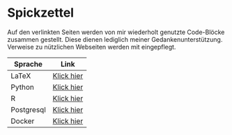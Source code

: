 # Spickzettel
 
Auf den verlinkten Seiten werden von mir wiederholt genutzte Code-Blöcke zusammen gestellt. Diese dienen lediglich meiner Gedankenunterstützung. Verweise zu nützlichen Webseiten werden mit eingepflegt.

<table>
	<thead>
		<tr>
			<th>Sprache</th>
			<th>Link</th>
		</tr>
	</thead>
	<tbody>
		<tr>
			<td>LaTeX</td>
			<td>
				<a href="/PetersLogistik/Spickzettel/blob/main/TeX.md">Klick hier</a>
			</td>
		</tr>
		<tr>
			<td>Python</td>
			<td>
				<a href="/PetersLogistik/Spickzettel/">Klick hier</a>
			</td>
		</tr>
		<tr>
			<td>R</td>
			<td>
				<a href="/PetersLogistik/Spickzettel/">Klick hier</a>
			</td>
		</tr>
		<tr>
			<td>Postgresql</td>
			<td>
				<a href="/PetersLogistik/Spickzettel/blob/main/psql.md">Klick hier</a>
			</td>
		</tr>
			<td>Docker</td>
			<td>
				<a href="/PetersLogistik/Spickzettel/blob/main/docker.md">Klick hier</a>
			</td>
		</tr>
	</tbody>
</table>
